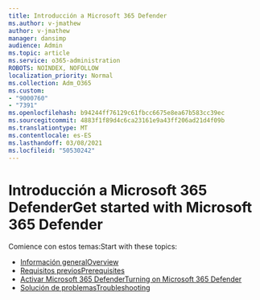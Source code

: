 ```yaml
---
title: Introducción a Microsoft 365 Defender
ms.author: v-jmathew
author: v-jmathew
manager: dansimp
audience: Admin
ms.topic: article
ms.service: o365-administration
ROBOTS: NOINDEX, NOFOLLOW
localization_priority: Normal
ms.collection: Adm_O365
ms.custom:
- "9000760"
- "7391"
ms.openlocfilehash: b94244ff76129c61fbcc6675e8ea67b583cc39ec
ms.sourcegitcommit: 4883f1f89d4c6ca23161e9a43ff206ad21d4f09b
ms.translationtype: MT
ms.contentlocale: es-ES
ms.lasthandoff: 03/08/2021
ms.locfileid: "50530242"
---
```

# <a name="get-started-with-microsoft-365-defender"></a><span data-ttu-id="2f900-102">Introducción a Microsoft 365 Defender</span><span class="sxs-lookup"><span data-stu-id="2f900-102">Get started with Microsoft 365 Defender</span></span>

<span data-ttu-id="2f900-103">Comience con estos temas:</span><span class="sxs-lookup"><span data-stu-id="2f900-103">Start with these topics:</span></span>

- [<span data-ttu-id="2f900-104">Información general</span><span class="sxs-lookup"><span data-stu-id="2f900-104">Overview</span></span>](https://docs.microsoft.com/microsoft-365/security/mtp/microsoft-threat-protection)
- [<span data-ttu-id="2f900-105">Requisitos previos</span><span class="sxs-lookup"><span data-stu-id="2f900-105">Prerequisites</span></span>](https://docs.microsoft.com/microsoft-365/security/mtp/prerequisites)
- [<span data-ttu-id="2f900-106">Activar Microsoft 365 Defender</span><span class="sxs-lookup"><span data-stu-id="2f900-106">Turning on Microsoft 365 Defender</span></span>](https://docs.microsoft.com/microsoft-365/security/mtp/mtp-enable)
- [<span data-ttu-id="2f900-107">Solución de problemas</span><span class="sxs-lookup"><span data-stu-id="2f900-107">Troubleshooting</span></span>](https://docs.microsoft.com/microsoft-365/security/mtp/troubleshoot)
